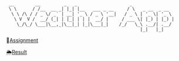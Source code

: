 ````
 __        __         _   _                    _                
 \ \      / /__  __ _| |_| |__   ___ _ __     / \   _ __  _ __  
  \ \ /\ / / _ \/ _` | __| '_ \ / _ \ '__|   / _ \ | '_ \| '_ \ 
   \ V  V /  __/ (_| | |_| | | |  __/ |     / ___ \| |_) | |_) |
    \_/\_/ \___|\__,_|\__|_| |_|\___|_|    /_/   \_\ .__/| .__/ 
                                                   |_|   |_|                    
````
🎯[Assignment](https://www.theodinproject.com/lessons/node-path-javascript-weather-app)

🌦️[Result](emesefedev.github.io/weather-app-project)
